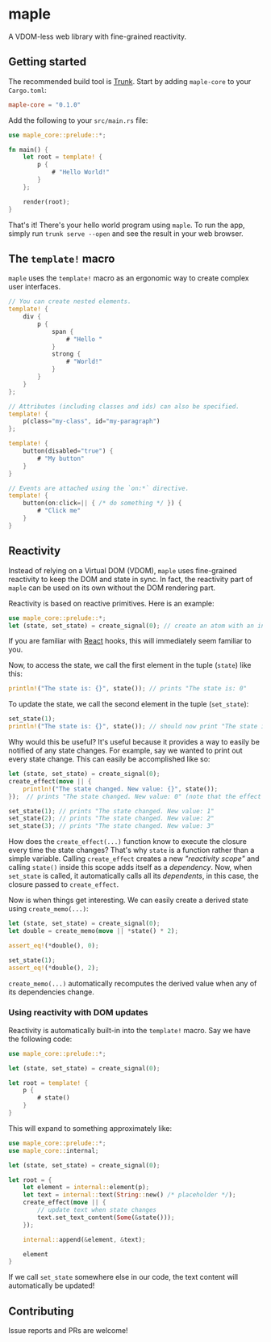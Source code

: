 # maple

A VDOM-less web library with fine-grained reactivity.

## Getting started

The recommended build tool is [Trunk](https://trunkrs.dev/).
Start by adding `maple-core` to your `Cargo.toml`:

```toml
maple-core = "0.1.0"
```

Add the following to your `src/main.rs` file:

```rust
use maple_core::prelude::*;

fn main() {
    let root = template! {
        p {
            # "Hello World!"
        }
    };

    render(root);
}
```

That's it! There's your hello world program using `maple`. To run the app, simply run `trunk serve --open` and see the result in your web browser.

## The `template!` macro

`maple` uses the `template!` macro as an ergonomic way to create complex user interfaces.

```rust
// You can create nested elements.
template! {
    div {
        p {
            span {
                # "Hello "
            }
            strong {
                # "World!"
            }
        }
    }
};

// Attributes (including classes and ids) can also be specified.
template! {
    p(class="my-class", id="my-paragraph")
};

template! {
    button(disabled="true") {
        # "My button"
    }
}

// Events are attached using the `on:*` directive.
template! {
    button(on:click=|| { /* do something */ }) {
        # "Click me"
    }
}
```

## Reactivity

Instead of relying on a Virtual DOM (VDOM), `maple` uses fine-grained reactivity to keep the DOM and state in sync.
In fact, the reactivity part of `maple` can be used on its own without the DOM rendering part.

Reactivity is based on reactive primitives. Here is an example:

```rust
use maple_core::prelude::*;
let (state, set_state) = create_signal(0); // create an atom with an initial value of 0
```

If you are familiar with [React](https://reactjs.org/) hooks, this will immediately seem familiar to you.

Now, to access the state, we call the first element in the tuple (`state`) like this:

```rust
println!("The state is: {}", state()); // prints "The state is: 0"
```

To update the state, we call the second element in the tuple (`set_state`):

```rust
set_state(1);
println!("The state is: {}", state()); // should now print "The state is: 0"
```

Why would this be useful? It's useful because it provides a way to easily be notified of any state changes.
For example, say we wanted to print out every state change. This can easily be accomplished like so:

```rust
let (state, set_state) = create_signal(0);
create_effect(move || {
    println!("The state changed. New value: {}", state());
});  // prints "The state changed. New value: 0" (note that the effect is always executed at least 1 regardless of state changes)

set_state(1); // prints "The state changed. New value: 1"
set_state(2); // prints "The state changed. New value: 2"
set_state(3); // prints "The state changed. New value: 3"
```

How does the `create_effect(...)` function know to execute the closure every time the state changes?
That's why `state` is a function rather than a simple variable.
Calling `create_effect` creates a new _"reactivity scope"_ and calling `state()` inside this scope adds itself as a _dependency_.
Now, when `set_state` is called, it automatically calls all its _dependents_, in this case, the closure passed to `create_effect`.

Now is when things get interesting. We can easily create a derived state using `create_memo(...)`:

```rust
let (state, set_state) = create_signal(0);
let double = create_memo(move || *state() * 2);

assert_eq!(*double(), 0);

set_state(1);
assert_eq!(*double(), 2);
```

`create_memo(...)` automatically recomputes the derived value when any of its dependencies change.

### Using reactivity with DOM updates

Reactivity is automatically built-in into the `template!` macro. Say we have the following code:

```rust
use maple_core::prelude::*;

let (state, set_state) = create_signal(0);

let root = template! {
    p {
        # state()
    }
}
```

This will expand to something approximately like:

```rust
use maple_core::prelude::*;
use maple_core::internal;

let (state, set_state) = create_signal(0);

let root = {
    let element = internal::element(p);
    let text = internal::text(String::new() /* placeholder */);
    create_effect(move || {
        // update text when state changes
        text.set_text_content(Some(&state()));
    });

    internal::append(&element, &text);

    element
}
```

If we call `set_state` somewhere else in our code, the text content will automatically be updated!

## Contributing

Issue reports and PRs are welcome!
